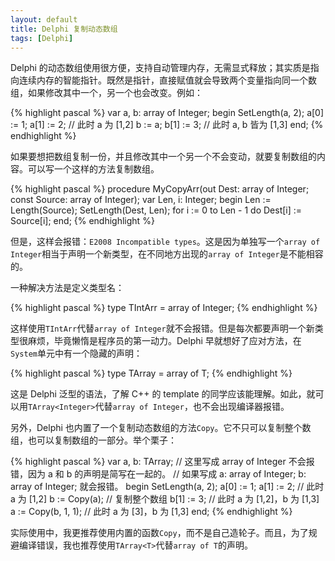 ```yaml
---
layout: default
title: Delphi 复制动态数组
tags: [Delphi]
---
```


Delphi 的动态数组使用很方便，支持自动管理内存，无需显式释放；其实质是指向连续内存的智能指针。既然是指针，直接赋值就会导致两个变量指向同一个数组，如果修改其中一个，另一个也会改变。例如：

{% highlight pascal %}
var
  a, b: array of Integer;
begin
  SetLength(a, 2);
  a[0] := 1;
  a[1] := 2;
  // 此时 a 为 [1,2]
  b := a;
  b[1] := 3;
  // 此时 a, b 皆为 [1,3]
end;
{% endhighlight %}

如果要想把数组复制一份，并且修改其中一个另一个不会变动，就要复制数组的内容。可以写一个这样的方法复制数组。

{% highlight pascal %}
procedure MyCopyArr(out Dest: array of Integer; const Source: array of Integer);
var
  Len, i: Integer;
begin
  Len := Length(Source);
  SetLength(Dest, Len);
  for i := 0 to Len - 1 do
    Dest[i] := Source[i];
end;
{% endhighlight %}

但是，这样会报错：`E2008 Incompatible types`。这是因为单独写一个`array of Integer`相当于声明一个新类型，在不同地方出现的`array of Integer`是不能相容的。

一种解决方法是定义类型名：

{% highlight pascal %}
type
  TIntArr = array of Integer;
{% endhighlight %}

这样使用`TIntArr`代替`array of Integer`就不会报错。但是每次都要声明一个新类型很麻烦，毕竟懒惰是程序员的第一动力。Delphi 早就想好了应对方法，在`System`单元中有一个隐藏的声明：

{% highlight pascal %}
type
  TArray<T> = array of T;
{% endhighlight %}

这是 Delphi 泛型的语法，了解 C++ 的 template 的同学应该能理解。如此，就可以用`TArray<Integer>`代替`array of Integer`，也不会出现编译器报错。

另外，Delphi 也内置了一个复制动态数组的方法`Copy`。它不只可以复制整个数组，也可以复制数组的一部分。举个栗子：

{% highlight pascal %}
var
  a, b: TArray<Integer>; // 这里写成 array of Integer 不会报错，因为 a 和 b 的声明是简写在一起的。
  // 如果写成 a: array of Integer; b: array of Integer; 就会报错。
begin
  SetLength(a, 2);
  a[0] := 1;
  a[1] := 2;
  // 此时 a 为 [1,2]
  b := Copy(a); // 复制整个数组
  b[1] := 3;
  // 此时 a 为 [1,2]，b 为 [1,3]
  a := Copy(b, 1, 1);
  // 此时 a 为 [3]，b 为 [1,3]
end;
{% endhighlight %}

实际使用中，我更推荐使用内置的函数`Copy`，而不是自己造轮子。而且，为了规避编译错误，我也推荐使用`TArray<T>`代替`array of T`的声明。